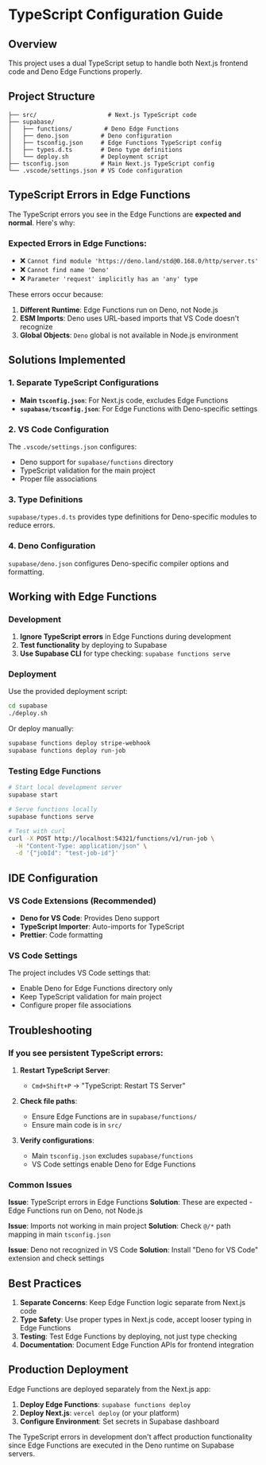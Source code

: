 # TypeScript Configuration Guide

## Overview

This project uses a dual TypeScript setup to handle both Next.js frontend code and Deno Edge Functions properly.

## Project Structure

```
├── src/                    # Next.js TypeScript code
├── supabase/
│   ├── functions/         # Deno Edge Functions
│   ├── deno.json         # Deno configuration
│   ├── tsconfig.json     # Edge Functions TypeScript config
│   ├── types.d.ts        # Deno type definitions
│   └── deploy.sh         # Deployment script
├── tsconfig.json         # Main Next.js TypeScript config
└── .vscode/settings.json # VS Code configuration
```

## TypeScript Errors in Edge Functions

The TypeScript errors you see in the Edge Functions are **expected and normal**. Here's why:

### Expected Errors in Edge Functions:

- ❌ `Cannot find module 'https://deno.land/std@0.168.0/http/server.ts'`
- ❌ `Cannot find name 'Deno'`
- ❌ `Parameter 'request' implicitly has an 'any' type`

These errors occur because:

1. **Different Runtime**: Edge Functions run on Deno, not Node.js
2. **ESM Imports**: Deno uses URL-based imports that VS Code doesn't recognize
3. **Global Objects**: `Deno` global is not available in Node.js environment

## Solutions Implemented

### 1. Separate TypeScript Configurations

- **Main `tsconfig.json`**: For Next.js code, excludes Edge Functions
- **`supabase/tsconfig.json`**: For Edge Functions with Deno-specific settings

### 2. VS Code Configuration

The `.vscode/settings.json` configures:

- Deno support for `supabase/functions` directory
- TypeScript validation for the main project
- Proper file associations

### 3. Type Definitions

`supabase/types.d.ts` provides type definitions for Deno-specific modules to reduce errors.

### 4. Deno Configuration

`supabase/deno.json` configures Deno-specific compiler options and formatting.

## Working with Edge Functions

### Development

1. **Ignore TypeScript errors** in Edge Functions during development
2. **Test functionality** by deploying to Supabase
3. **Use Supabase CLI** for type checking: `supabase functions serve`

### Deployment

Use the provided deployment script:

```bash
cd supabase
./deploy.sh
```

Or deploy manually:

```bash
supabase functions deploy stripe-webhook
supabase functions deploy run-job
```

### Testing Edge Functions

```bash
# Start local development server
supabase start

# Serve functions locally
supabase functions serve

# Test with curl
curl -X POST http://localhost:54321/functions/v1/run-job \
  -H "Content-Type: application/json" \
  -d '{"jobId": "test-job-id"}'
```

## IDE Configuration

### VS Code Extensions (Recommended)

- **Deno for VS Code**: Provides Deno support
- **TypeScript Importer**: Auto-imports for TypeScript
- **Prettier**: Code formatting

### VS Code Settings

The project includes VS Code settings that:

- Enable Deno for Edge Functions directory only
- Keep TypeScript validation for main project
- Configure proper file associations

## Troubleshooting

### If you see persistent TypeScript errors:

1. **Restart TypeScript Server**:

   - `Cmd+Shift+P` → "TypeScript: Restart TS Server"

2. **Check file paths**:

   - Ensure Edge Functions are in `supabase/functions/`
   - Ensure main code is in `src/`

3. **Verify configurations**:
   - Main `tsconfig.json` excludes `supabase/functions`
   - VS Code settings enable Deno for Edge Functions

### Common Issues

**Issue**: TypeScript errors in Edge Functions
**Solution**: These are expected - Edge Functions run on Deno, not Node.js

**Issue**: Imports not working in main project
**Solution**: Check `@/*` path mapping in main `tsconfig.json`

**Issue**: Deno not recognized in VS Code
**Solution**: Install "Deno for VS Code" extension and check settings

## Best Practices

1. **Separate Concerns**: Keep Edge Function logic separate from Next.js code
2. **Type Safety**: Use proper types in Next.js code, accept looser typing in Edge Functions
3. **Testing**: Test Edge Functions by deploying, not just type checking
4. **Documentation**: Document Edge Function APIs for frontend integration

## Production Deployment

Edge Functions are deployed separately from the Next.js app:

1. **Deploy Edge Functions**: `supabase functions deploy`
2. **Deploy Next.js**: `vercel deploy` (or your platform)
3. **Configure Environment**: Set secrets in Supabase dashboard

The TypeScript errors in development don't affect production functionality since Edge Functions are executed in the Deno runtime on Supabase servers.
